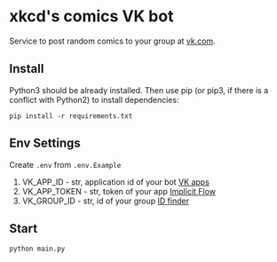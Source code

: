 # xkcd's comics VK bot
Service to post random comics to your group at [vk.com](vk.com).

## Install
Python3 should be already installed. Then use pip (or pip3, if there is a conflict with Python2) to install dependencies:
```
pip install -r requirements.txt
```
## Env Settings
Create `.env` from `.env.Example`
1. VK_APP_ID - str, application id of your bot [VK apps](https://vk.com/apps?act=manage)
2. VK_APP_TOKEN - str, token of your app [Implicit Flow](https://vk.com/dev/implicit_flow_user)
3. VK_GROUP_ID - str, id of your group [ID finder](https://regvk.com/id/)
## Start
```
python main.py
```